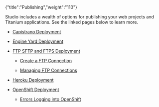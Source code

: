 {"title":"Publishing","weight":"110"} 

Studio includes a wealth of options for publishing your web projects and Titanium applications. See the linked pages below to learn more.

*   [Capistrano Deployment](/docs/appc/Axway_Appcelerator_Studio/Axway_Appcelerator_Studio_Guide/Web_Development/Publishing/Capistrano_Deployment/)
    
*   [Engine Yard Deployment](/docs/appc/Axway_Appcelerator_Studio/Axway_Appcelerator_Studio_Guide/Web_Development/Publishing/Engine_Yard_Deployment/)
    
*   [FTP SFTP and FTPS Deployment](/docs/appc/Axway_Appcelerator_Studio/Axway_Appcelerator_Studio_Guide/Web_Development/Publishing/FTP_SFTP_and_FTPS_Deployment/)
    
    *   [Create a FTP Connection](/docs/appc/Axway_Appcelerator_Studio/Axway_Appcelerator_Studio_Guide/Web_Development/Publishing/FTP_SFTP_and_FTPS_Deployment/Create_a_FTP_Connection/)
        
    *   [Managing FTP Connections](/docs/appc/Axway_Appcelerator_Studio/Axway_Appcelerator_Studio_Guide/Web_Development/Publishing/FTP_SFTP_and_FTPS_Deployment/Managing_FTP_Connections/)
        
*   [Heroku Deployment](/docs/appc/Axway_Appcelerator_Studio/Axway_Appcelerator_Studio_Guide/Web_Development/Publishing/Heroku_Deployment/)
    
*   [OpenShift Deployment](/docs/appc/Axway_Appcelerator_Studio/Axway_Appcelerator_Studio_Guide/Web_Development/Publishing/OpenShift_Deployment/)
    
    *   [Errors Logging into OpenShift](/docs/appc/Axway_Appcelerator_Studio/Axway_Appcelerator_Studio_Guide/Web_Development/Publishing/OpenShift_Deployment/Errors_Logging_into_OpenShift/)